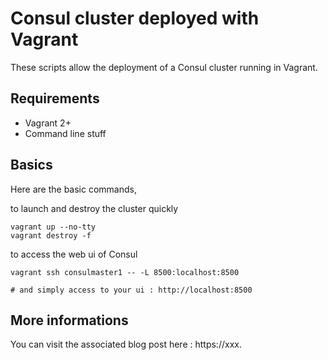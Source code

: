 # Consul cluster deployed with Vagrant

These scripts allow the deployment of a Consul cluster running in Vagrant.

## Requirements
* Vagrant 2+
* Command line stuff

## Basics
Here are the basic commands,  

to launch and destroy the cluster quickly  
```
vagrant up --no-tty
vagrant destroy -f
```

to access the web ui of Consul  
```
vagrant ssh consulmaster1 -- -L 8500:localhost:8500

# and simply access to your ui : http://localhost:8500
```

## More informations
You can visit the associated blog post here : https://xxx.
